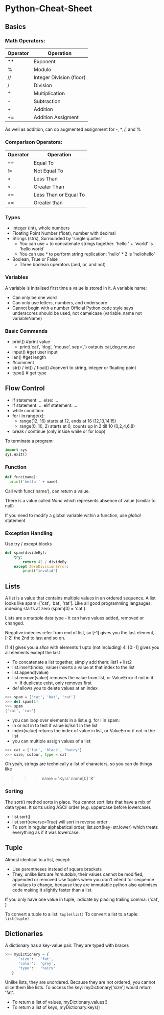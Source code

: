 # Python-Cheat-Sheet

## Basics 

### Math Operators:

| Operator  | Operation |
| --------- | --------- |
| **        | Exponent  |
| %         | Modulo    |
| //        | Integer Division (floor)  |
| /         | Division  |
| *         | Multiplication  |
| -         | Subtraction  |
| +         | Addition |
| += | Addition Assigment |

As well as addition, can do augmented assignment for -, *, /, and %

### Comparison Operators:

| Operator  | Operation |
| --------- | --------- |
| ==  | Equal To |
| !=  | Not Equal To |
| <  | Less Than |
| >  | Greater Than |
| <=  | Less Than or Equal To |
| >=  | Greater than |


### Types
- Integer (int), whole numbers
- Floating Point Number (float), number with decimal
- Strings (strs), Surrounded by 'single quotes'
  - You can use + to concatenate strings together: 'hello ' + 'world' is 'hello world'
  - You can use * to perform string replication: 'hello' * 2 is 'hellohello'
- Boolean, True or False
  - Three boolean operators (and, or, and not)

  

### Variables
A variable is initalised first time a value is stored in it. A variable name:
- Can only be one word
- Can only use letters, numbers, and underscore 
- Cannot begin with a number
Official Python code style says underscores should be used, not camelcase (variable_name not variableName) 

### Basic Commands
- print()   #print value
  - print('cat', 'dog', 'mouse', sep=',') outputs cat,dog,mouse
- input()   #get user input
- len()     #get length 
- #comment
- str() / int() / float()     #convert to string, integer or floating point
- type()    # get type

## Flow Control
- if statement:
    ...
  else:
    ...
- if statement:
    ...
  elif statement:
    ...
- while condition:
- for i in range(x):
  - range(12, 16) starts at 12, ends at 16 (12,13,14,15)
  - range(0, 10, 2) starts at 0, counts up in 2 till 10 (0,2,4,6,8)
- break / continue (only inside while or for loop)

To terminate a program: 
```python
import sys
sys.exit()
```
### Function 

```python
def func(name):
  print('hello ' + name)
```
Call with func('name'), can return a value. 

There is a value called *None* which represents absence of value (similar to null)
 
If you need to modify a global variable within a function, use *global* statement

### Exception Handling
Use try / except blocks
```python
def spam(divideBy):
    try:
        return 42 / divideBy
    except ZeroDivisionError:
        print("invalid")
```

## Lists

A list is a value that contains multiple values in an ordered sequence. A list looks like spam=['cat', 'bat', 'rat'].
Like all good programming langauges, indexing starts at zero (spam[0] = 'cat').

Lists are a *mutable* data type - it can have values added, removed or changed.


Negative indecies refer from end of list, so [-1] gives you the last element, [-2] the 2nd to last and so on.

[1:4] gives you a *slice* with elements 1 upto (not including) 4.
[0:-1] gives you all elements except the last

- To concatenate a list together, simply add them: list1 + list2
- list.insert(index, value) inserts a value at that index to the list
- list.append(value)
- list.remove(value) removes the value from list, or ValueError if not in it
  - if duplicate exist, only removes first
- *del* allows you to delete values at an index
```python
>>> spam = ['cat', 'bat', 'rat']
>>> del spam[1]
>>> spam
['cat', 'rat']
```
- you can loop over elements in a list,e.g.  for i in spam:
- in or not in to test if value is/isn't in the list
- index(value) returns the index of value in list, or ValueError if not in the list
- you can multiple assign values of a list: 
```python
>>> cat = ['fat', 'black', 'hairy']
>>> size, colour, type = cat
```
Oh yeah, strings are technically a list of characters, so you can do things like 
>>> name = 'Kyra'
>>> name[0]
'K'

### Sorting
The sort() method sorts in place. You cannot sort lists that have a mix of data types. It sorts using ASCII order (e.g. uppercase before lowercase).
- list.sort()
- list.sort(reverse=True) will sort in reverse order
- To sort in regular alphabetical order, list.sort(key=str.lower) which treats everything as if it was lowercase.

## Tuple 
Almost identical to a list, except: 
- Use parentheses instead of square brackets 
- They, unlike lists are *immutable*, their values cannot be modified, appended or removed 
Use tuples when you don't intend for sequence of values to change, because they are immutable python also optimises code making it slightly faster than a list.

If you only have one value in tuple, indicate by placing trailing comma: ('cat', )

To convert a tuple to a list: `tuple(list)`
To convert a list to a tuple: `list(tuple)`

## Dictionaries
A dictionary has a key-value pair. They are typed with braces
```python
>>> myDictionary = {
      'size':   'fat',
      'color':  'grey',
      'type':   'hairy'
   }
```
Unlike lists, they are unordered. Because they are not ordered, you cannot slice them like lists. To access the key: myDictionary['size'] would return 'fat'. 
- To return a list of values, myDictionary.values()
- To return a list of keys, myDictionary.keys() 

